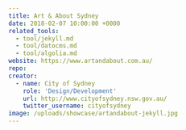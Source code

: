 ```yaml
---
title: Art & About Sydney
date: 2018-02-07 10:00:00 +0000
related_tools:
  - tool/jekyll.md
  - tool/datocms.md
  - tool/algolia.md
website: https://www.artandabout.com.au/
repo:
creator:
  - name: City of Sydney
    role: 'Design/Development'
    url: http://www.cityofsydney.nsw.gov.au/
    twitter_username: cityofsydney
image: /uploads/showcase/artandabout-jekyll.jpg
---
```

